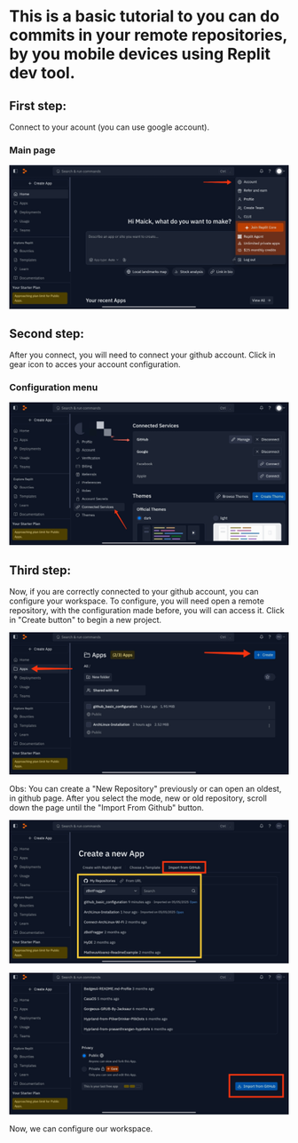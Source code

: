 # This is a basic tutorial to you can do commits in your remote repositories, by you mobile devices using Replit dev tool.

## First step:
Connect to your acount (you can use google account).
### Main page
![Main Menu](.github/Assets/main_page.jpg)

## Second step:
After you connect, you will need to connect your github account.
Click in gear icon to acces your account configuration.
### Configuration menu
![Configuration menu](.github/Assets/configuration_menu.jpg)

## Third step:
Now, if you are correctly connected to your github account, you can configure your workspace.
To configure, you will need open a remote repository, with the configuration made before, you will can access it.
Click in "Create button" to begin a new project.

![Open workspace01](.github/Assets/open_workspace01.jpg)


Obs: You can create a "New Repository" previously or can open an oldest, in github page.
After you select the mode, new or old repository, scroll down the page until the "Import From Github" button.

![Open workspace2](.github/Assets/open_workspace02.jpg)

![Import From Github](.github/Assets/import_from_github.jpg)


Now, we can configure our workspace.



